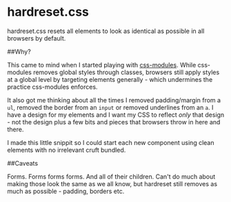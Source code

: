 hardreset.css
=============

hardreset.css resets all elements to look as identical as possible in all browsers by default. 

##Why?

This came to mind when I started playing with [css-modules](https://github.com/css-modules/css-modules). While css-modules removes global styles through classes, browsers still apply styles at a global level by targeting elements generally - which undermines the practice css-modules enforces.

It also got me thinking about all the times I removed padding/margin from a `ul`, removed the border from an `input` or removed underlines from an `a`. I have a design for my elements and I want my CSS to reflect *only* that design - not the design plus a few bits and pieces that browsers throw in here and there.

I made this little snippit so I could start each new component using clean elements with no irrelevant cruft bundled.

##Caveats

Forms. Forms forms forms. And all of their children. Can't do much about making those look the same as we all know, but hardreset still removes as much as possible - padding, borders etc.
